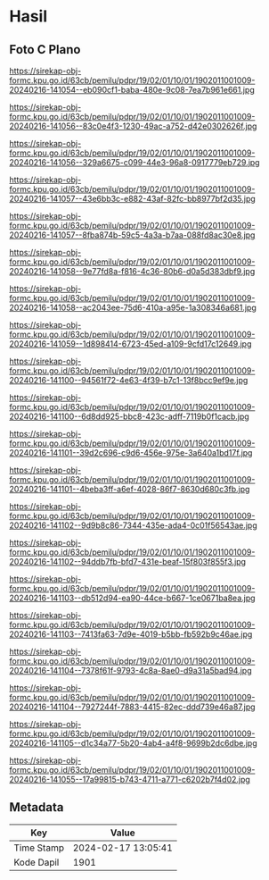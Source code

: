 # Hasil

## Foto C Plano

https://sirekap-obj-formc.kpu.go.id/63cb/pemilu/pdpr/19/02/01/10/01/1902011001009-20240216-141054--eb090cf1-baba-480e-9c08-7ea7b961e661.jpg

https://sirekap-obj-formc.kpu.go.id/63cb/pemilu/pdpr/19/02/01/10/01/1902011001009-20240216-141056--83c0e4f3-1230-49ac-a752-d42e0302626f.jpg

https://sirekap-obj-formc.kpu.go.id/63cb/pemilu/pdpr/19/02/01/10/01/1902011001009-20240216-141056--329a6675-c099-44e3-96a8-0917779eb729.jpg

https://sirekap-obj-formc.kpu.go.id/63cb/pemilu/pdpr/19/02/01/10/01/1902011001009-20240216-141057--43e6bb3c-e882-43af-82fc-bb8977bf2d35.jpg

https://sirekap-obj-formc.kpu.go.id/63cb/pemilu/pdpr/19/02/01/10/01/1902011001009-20240216-141057--8fba874b-59c5-4a3a-b7aa-088fd8ac30e8.jpg

https://sirekap-obj-formc.kpu.go.id/63cb/pemilu/pdpr/19/02/01/10/01/1902011001009-20240216-141058--9e77fd8a-f816-4c36-80b6-d0a5d383dbf9.jpg

https://sirekap-obj-formc.kpu.go.id/63cb/pemilu/pdpr/19/02/01/10/01/1902011001009-20240216-141058--ac2043ee-75d6-410a-a95e-1a308346a681.jpg

https://sirekap-obj-formc.kpu.go.id/63cb/pemilu/pdpr/19/02/01/10/01/1902011001009-20240216-141059--1d898414-6723-45ed-a109-9cfd17c12649.jpg

https://sirekap-obj-formc.kpu.go.id/63cb/pemilu/pdpr/19/02/01/10/01/1902011001009-20240216-141100--94561f72-4e63-4f39-b7c1-13f8bcc9ef9e.jpg

https://sirekap-obj-formc.kpu.go.id/63cb/pemilu/pdpr/19/02/01/10/01/1902011001009-20240216-141100--6d8dd925-bbc8-423c-adff-7119b0f1cacb.jpg

https://sirekap-obj-formc.kpu.go.id/63cb/pemilu/pdpr/19/02/01/10/01/1902011001009-20240216-141101--39d2c696-c9d6-456e-975e-3a640a1bd17f.jpg

https://sirekap-obj-formc.kpu.go.id/63cb/pemilu/pdpr/19/02/01/10/01/1902011001009-20240216-141101--4beba3ff-a6ef-4028-86f7-8630d680c3fb.jpg

https://sirekap-obj-formc.kpu.go.id/63cb/pemilu/pdpr/19/02/01/10/01/1902011001009-20240216-141102--9d9b8c86-7344-435e-ada4-0c01f56543ae.jpg

https://sirekap-obj-formc.kpu.go.id/63cb/pemilu/pdpr/19/02/01/10/01/1902011001009-20240216-141102--94ddb7fb-bfd7-431e-beaf-15f803f855f3.jpg

https://sirekap-obj-formc.kpu.go.id/63cb/pemilu/pdpr/19/02/01/10/01/1902011001009-20240216-141103--db512d94-ea90-44ce-b667-1ce0671ba8ea.jpg

https://sirekap-obj-formc.kpu.go.id/63cb/pemilu/pdpr/19/02/01/10/01/1902011001009-20240216-141103--7413fa63-7d9e-4019-b5bb-fb592b9c46ae.jpg

https://sirekap-obj-formc.kpu.go.id/63cb/pemilu/pdpr/19/02/01/10/01/1902011001009-20240216-141104--7378f61f-9793-4c8a-8ae0-d9a31a5bad94.jpg

https://sirekap-obj-formc.kpu.go.id/63cb/pemilu/pdpr/19/02/01/10/01/1902011001009-20240216-141104--7927244f-7883-4415-82ec-ddd739e46a87.jpg

https://sirekap-obj-formc.kpu.go.id/63cb/pemilu/pdpr/19/02/01/10/01/1902011001009-20240216-141105--d1c34a77-5b20-4ab4-a4f8-9699b2dc6dbe.jpg

https://sirekap-obj-formc.kpu.go.id/63cb/pemilu/pdpr/19/02/01/10/01/1902011001009-20240216-141055--17a99815-b743-4711-a771-c6202b7f4d02.jpg


## Metadata

| Key        | Value               |
| ---------- | ------------------- |
| Time Stamp | 2024-02-17 13:05:41 |
| Kode Dapil | 1901                |



